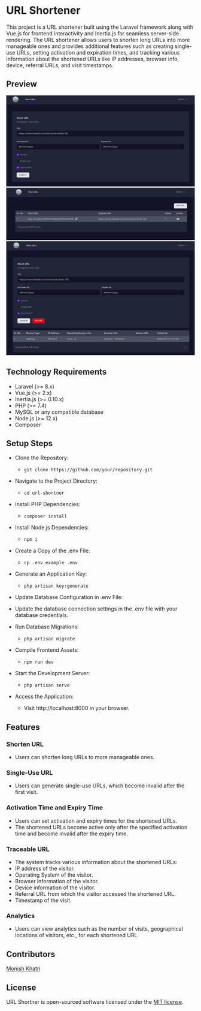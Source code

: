 
# URL Shortener
This project is a URL shortener built using the Laravel framework along with Vue.js for frontend interactivity and Inertia.js for seamless server-side rendering. The URL shortener allows users to shorten long URLs into more manageable ones and provides additional features such as creating single-use URLs, setting activation and expiration times, and tracking various information about the shortened URLs like IP addresses, browser info, device, referral URLs, and visit timestamps.

## Preview
![Create Short URLs](public/demo-images/Create.png)
![List Short URLs](public/demo-images/List.png)
![View Short URLs](public/demo-images/Show.png)

## Technology Requirements
- Laravel (>= 8.x)
- Vue.js (>= 2.x)
- Inertia.js (>= 0.10.x)
- PHP (>= 7.4)
- MySQL or any compatible database
- Node.js (>= 12.x)
- Composer

## Setup Steps
- Clone the Repository:
    - `git clone https://github.com/your/repository.git`
- Navigate to the Project Directory:
    - `cd url-shortner`
- Install PHP Dependencies:
    - `composer install`
- Install Node.js Dependencies:
    - `npm i`
- Create a Copy of the .env File:
    - `cp .env.example .env`
- Generate an Application Key:
    - `php artisan key:generate`
- Update Database Configuration in .env File:
- Update the database connection settings in the .env file with your database credentials.

- Run Database Migrations:
    - `php artisan migrate`
- Compile Frontend Assets:
    - `npm run dev`
- Start the Development Server:
    - `php artisan serve`
- Access the Application:
    - Visit http://localhost:8000 in your browser.

## Features
### Shorten URL
- Users can shorten long URLs to more manageable ones.
### Single-Use URL
- Users can generate single-use URLs, which become invalid after the first visit.
### Activation Time and Expiry Time
- Users can set activation and expiry times for the shortened URLs.
- The shortened URLs become active only after the specified activation time and become invalid after the expiry time.
### Traceable URL
- The system tracks various information about the shortened URLs:
- IP address of the visitor.
- Operating System of the visitor.
- Browser information of the visitor.
- Device information of the visitor.
- Referral URL from which the visitor accessed the shortened URL.
- Timestamp of the visit.

### Analytics
- Users can view analytics such as the number of visits, geographical locations of visitors, etc., for each shortened URL.

## Contributors
[Monish Khatri](https://github.com/monish-khatri)

## License
URL Shortner is open-sourced software licensed under the [MIT license](LICENSE.md).
